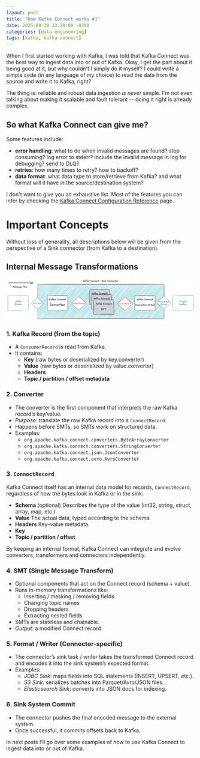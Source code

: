 ```yaml
---
layout: post
title: "How Kafka Connect works #1"
date: 2025-08-30 13:20:00 -0300
categories: [data-engineering]
tags: [kafka, kafka-connect]
---
```


When I first started working with Kafka, I was told that Kafka Connect was the best way to ingest data into or out of Kafka. Okay, I get the part about it being good at it, but why couldn't I simply do it myself?
I could write a simple code (in any language of my choice) to read the data from the source and write it to Kafka, right?

The thing is: reliable and robust data ingestion *is never* simple. I'm not even talking about making it scalable and fault tolerant -- doing it right is already complex. 

## So what Kafka Connect can give me?

Some features include:
- **error handling**: what to do when invalid messages are found? stop consuming? log error to stderr? include the invalid message in log for debugging? send to DLQ?
- **retries**: how many times to retry? how to backoff?
- **data format**: what data type to store/retrieve from Kafka? and what format will it have in the source/destination system?

I don't want to give you an exhaustive list. Most of the features you can infer by checking the [Kafka Connect Configuration Reference](https://docs.confluent.io/platform/current/installation/configuration/connect/index.html) page.

# Important Concepts

Without loss of generality, all descriptions below will be given from the perspective of a Sink connector (from Kafka to a destination).

## Internal Message Transformations

<img src="/images/2028-08-30-message-flow-kafka-connect.png" alt="Kafka Connect Internal Format" />
<!-- https://excalidraw.com/#json=gnJBcmaAJcpPDj2jbWkOQ,AGKmZzvZPy0vdncEBeAbKg -->

### 1. Kafka Record (from the topic)

* A `ConsumerRecord` is read from Kafka.
* It contains:
  * **Key** (raw bytes or deserialized by key.converter)
  * **Value** (raw bytes or deserialized by value.converter)
  * **Headers**
  * **Topic / partition / offset metadata**

### 2. Converter

* The converter is the first component that interprets the raw Kafka record’s key/value.
* *Purpose*: translate the raw Kafka record into a `ConnectRecord`.
* Happens before SMTs, so SMTs work on structured data.
* Examples:
  * `org.apache.kafka.connect.converters.ByteArrayConverter`
  * `org.apache.kafka.connect.converters.StringConverter`
  * `org.apache.kafka.connect.json.JsonConverter`
  * `org.apache.kafka.connect.avro.AvroConverter`

### 3. `ConnectRecord`

Kafka Connect itself has an internal data model for records, `ConnectRecord`, regardless of how the bytes look in Kafka or in the sink:

* **Schema** (optional)
  Describes the type of the value (int32, string, struct, array, map, etc.)
* **Value**
The actual data, typed according to the schema.
* **Headers**
  Key–value metadata.
* **Key**
* **Topic / partition / offset**

By keeping an internal format, Kafka Connect can integrate and evolve converters, transformers and connectors independently.

### 4. SMT (Single Message Transform)

* Optional components that act on the Connect record (schema + value).
* Runs in-memory transformations like:
  * Inserting / masking / removing fields
  * Changing topic names
  * Dropping headers
  * Extracting nested fields
* SMTs are stateless and chainable.
* *Output*: a modified Connect record.

### 5. Format / Writer (Connector-specific)

* The connector’s sink task / writer takes the transformed Connect record and encodes it into the sink system’s expected format.
* Examples:
  * *JDBC Sink*: maps fields into SQL statements (INSERT, UPSERT, etc.).
  * *S3 Sink*: serializes batches into Parquet/Avro/JSON files.
  * *Elasticsearch Sink*: converts into JSON docs for indexing.

### 6. Sink System Commit

* The connector pushes the final encoded message to the external system.
* Once successful, it commits offsets back to Kafka.

In next posts I'll go over some examples of how to use Kafka Connect to ingest data into or out of Kafka.
